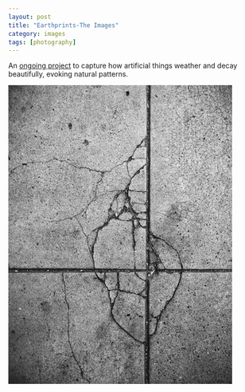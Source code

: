 ```yaml
---
layout: post
title: "Earthprints-The Images"
category: images
tags: [photography]
---
```


An [ongoing project](http://maddalena.vsco.co/) to capture how artificial things weather and decay beautifully, evoking natural patterns.

[![](/assets/nautilus.jpg)](http://maddalena.vsco.co/)